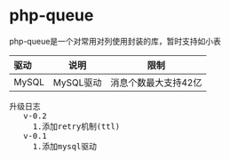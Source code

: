 # php-queue

php-queue是一个对常用对列使用封装的库，暂时支持如小表


| 驱动      |     说明 |限制|
| :--------| --------|-------|
| MySQL    |   MySQL驱动 |消息个数最大支持42亿|


<pre>
升级日志
   v-0.2
     1.添加retry机制(ttl)
   v-0.1
     1.添加mysql驱动
</pre>
